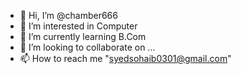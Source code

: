 - 👋 Hi, I’m @chamber666
- 👀 I’m interested in Computer 
- 🌱 I’m currently learning B.Com
- 💞️ I’m looking to collaborate on ...
- 📫 How to reach me "syedsohaib0301@gmail.com"

<!---
chamber666/chamber666 is a ✨ special ✨ repository because its `README.md` (this file) appears on your GitHub profile.
You can click the Preview link to take a look at your changes.
--->
